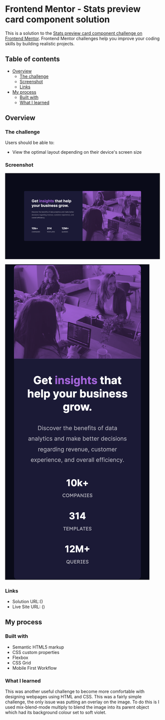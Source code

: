 # Frontend Mentor - Stats preview card component solution

This is a solution to the [Stats preview card component challenge on Frontend Mentor](https://www.frontendmentor.io/challenges/stats-preview-card-component-8JqbgoU62). Frontend Mentor challenges help you improve your coding skills by building realistic projects. 

## Table of contents

- [Overview](#overview)
  - [The challenge](#the-challenge)
  - [Screenshot](#screenshot)
  - [Links](#links)
- [My process](#my-process)
  - [Built with](#built-with)
  - [What I learned](#what-i-learned)

## Overview

### The challenge

Users should be able to:

- View the optimal layout depending on their device's screen size


### Screenshot

![Desktop-View](./screenshots/Desktop-View.png)

![Mobile-View](./screenshots/Mobile-View.png)


### Links

- Solution URL:()
- Live Site URL: ()


## My process

### Built with

- Semantic HTML5 markup
- CSS custom properties
- Flexbox
- CSS Grid
- Mobile First Workflow


### What I learned

This was another useful challenge to become more comfortable with designing webpages using HTML and CSS. This was a fairly simple challenge, the only issue was putting an overlay on the image. To do this is I used mix-blend-mode multiply to blend the image into its parent object which had its background colour set to soft violet.


